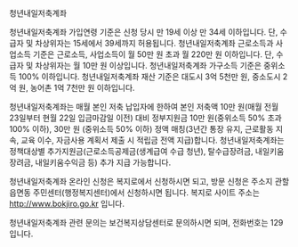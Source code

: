 청년내일저축계좌


청년내일저축계좌 가입연령 기준은 신청 당시 만 19세 이상 만 34세 이하입니다. 단, 수급자 및 차상위자는 15세에서 39세까지 허용됩니다.
청년내일저축계좌 근로소득과 사업소득 기준은 근로소득, 사업소득이 월 50만 원 초과 월 220만 원 이하입니다. 단, 수급자 및 차상위자는 월 10만 원 이상입니다.
청년내일저축계좌 가구소득 기준은 중위소득 100% 이하입니다.
청년내일저축계좌 재산 기준은 대도시 3억 5천만 원, 중소도시 2억 원, 농어촌 1억 7천만 원 이하입니다.


청년내일저축계좌는 매월 본인 저축 납입자에 한하여 본인 저축액 10만 원(매월 전월 23일부터 현월 22일 입금마감일 이전) 대비 정부지원금 10만 원(중위소득 50% 초과 100% 이하), 30만 원 (중위소득 50% 이하) 정액 매칭(3년간 통장 유지, 근로활동 지속, 교육 이수, 자금사용 계획서 제출 시 적립금 전액 지급)합니다.
청년내일저축계좌는 정책대상별 추가지원금(근로소득공제금(생계급여 수급 청년), 탈수급장려금, 내일키움장려금, 내일키움수익금 등) 추가 지급 가능합니다.


청년내일저축계좌 온라인 신청은 복지로에서 신청하시면 되고, 방문 신청은 주소지 관할 읍면동 주민센터(행정복지센터)에서 신청하시면 됩니다.
복지로 사이트 주소는 http://www.bokjiro.go.kr 입니다.


청년내일저축계좌 관련 문의는 보건복지상담센터로 문의하시면 되며, 전화번호는 129 입니다.
